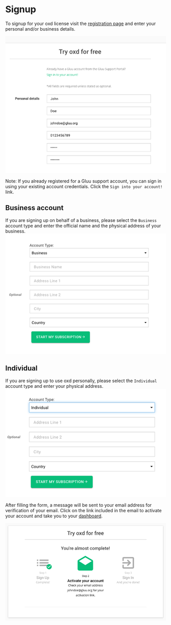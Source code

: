 # Signup
To signup for your oxd license visit the [registration page](https://oxd.gluu.org/account/register/) and enter your personal and/or business details.

![oxd signup](../../../img/license/signup/signup.png)

Note: If you already registered for a Gluu support account, you can sign in using your existing account credentials. Click the `Sign into your account!` link.

## Business account
If you are signing up on behalf of a business, please select the `Business` account type and enter the official name and the physical address of your business.
![oxd business](../../../img/license/signup/business.png)

## Individual
If you are signing up to use oxd personally, please select the `Individual` account type and enter your physical address.
![oxd business](../../../img/license/signup/individual.png)

After filling the form, a message will be sent to your email address for verification of your email. Click on the link included in the email to activate your account and take you to your [dashboard](../../dashboard/index.md).

![oxd business](../../../img/license/signup/activate.png)
